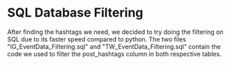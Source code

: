 # SQL Database Filtering

After finding the hashtags we need, we decided to try doing the filtering on SQL due to its faster speed compared to python. The two files "IG_EventData_Filtering.sql" and "TW_EventData_Filtering.sql" contain the code we used to filter the post_hashtags column in both respective tables.
